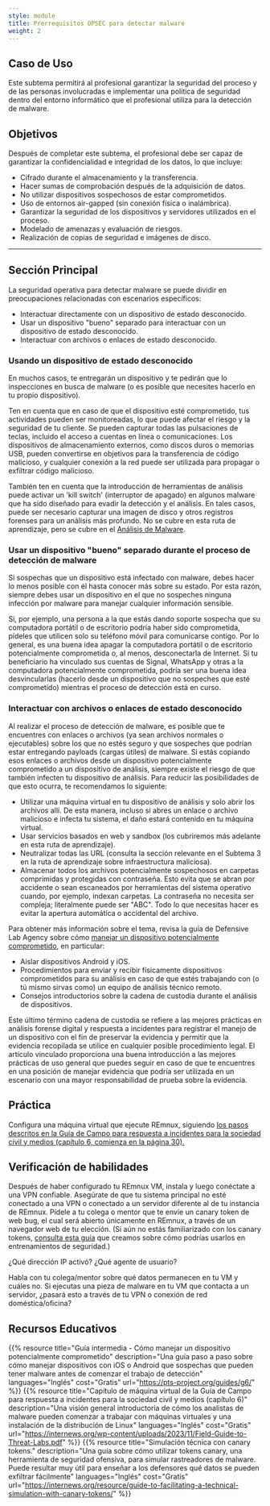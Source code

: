 ```yaml
---
style: module
title: Prerrequisitos OPSEC para detectar malware
weight: 2
---
```


## Caso de Uso

Este subtema permitirá al profesional garantizar la seguridad del proceso y de las personas involucradas e implementar una política de seguridad dentro del entorno informático que el profesional utiliza para la detección de malware.

## Objetivos

Después de completar este subtema, el profesional debe ser capaz de garantizar la confidencialidad e integridad de los datos, lo que incluye:

- Cifrado durante el almacenamiento y la transferencia.
- Hacer sumas de comprobación después de la adquisición de datos.
- No utilizar dispositivos sospechosos de estar comprometidos.
- Uso de entornos air-gapped (sin conexión física o inalámbrica).
- Garantizar la seguridad de los dispositivos y servidores utilizados en el proceso.
- Modelado de amenazas y evaluación de riesgos.
- Realización de copias de seguridad e imágenes de disco.

---
## Sección Principal

La seguridad operativa para detectar malware se puede dividir en preocupaciones relacionadas con escenarios específicos:

- Interactuar directamente con un dispositivo de estado desconocido.
- Usar un dispositivo "bueno" separado para interactuar con un dispositivo de estado desconocido.
- Interactuar con archivos o enlaces de estado desconocido.

### Usando un dispositivo de estado desconocido

En muchos casos, te entregarán un dispositivo y te pedirán que lo inspecciones en busca de malware (o es posible que necesites hacerlo en tu propio dispositivo).

Ten en cuenta que en caso de que el dispositivo esté comprometido, tus actividades pueden ser monitoreadas, lo que puede afectar el riesgo y la seguridad de tu cliente. Se pueden capturar todas las pulsaciones de teclas, incluido el acceso a cuentas en línea o comunicaciones. Los dispositivos de almacenamiento externos, como discos duros o memorias USB, pueden convertirse en objetivos para la transferencia de código malicioso, y cualquier conexión a la red puede ser utilizada para propagar o exfiltrar código malicioso.

También ten en cuenta que la introducción de herramientas de análisis puede activar un 'kill switch' (interruptor de apagado) en algunos malware que ha sido diseñado para evadir la detección y el análisis. En tales casos, puede ser necesario capturar una imagen de disco y otros registros forenses para un análisis más profundo. No se cubre en esta ruta de aprendizaje, pero se cubre en el [Análisis de Malware](https://docs.google.com/document/d/1tgvDPn7FXoaZVrdULKYu8HeOrfDaoelKJLzojDDA6mg/edit).

### Usar un dispositivo "bueno" separado durante el proceso de detección de malware

Si sospechas que un dispositivo está infectado con malware, debes hacer lo menos posible con él hasta conocer más sobre su estado. Por esta razón, siempre debes usar un dispositivo en el que no sospeches ninguna infección por malware para manejar cualquier información sensible.

Si, por ejemplo, una persona a la que estás dando soporte sospecha que su computadora portátil o de escritorio podría haber sido comprometida, pídeles que utilicen solo su teléfono móvil para comunicarse contigo. Por lo general, es una buena idea apagar la computadora portátil o de escritorio potencialmente comprometida o, al menos, desconectarla de Internet. Si tu beneficiario ha vinculado sus cuentas de Signal, WhatsApp y otras a la computadora potencialmente comprometida, podría ser una buena idea desvincularlas (hacerlo desde un dispositivo que no sospeches que esté comprometido) mientras el proceso de detección está en curso.

### Interactuar con archivos o enlaces de estado desconocido

Al realizar el proceso de detección de malware, es posible que te encuentres con enlaces o archivos (ya sean archivos normales o ejecutables) sobre los que no estés seguro y que sospeches que podrían estar entregando payloads (cargas útiles) de malware. Si estás copiando esos enlaces o archivos desde un dispositivo potencialmente comprometido a un dispositivo de análisis, siempre existe el riesgo de que también infecten tu dispositivo de análisis. Para reducir las posibilidades de que esto ocurra, te recomendamos lo siguiente:

- Utilizar una máquina virtual en tu dispositivo de análisis y solo abrir los archivos allí. De esta manera, incluso si abres un enlace o archivo malicioso e infecta tu sistema, el daño estará contenido en tu máquina virtual.
- Usar servicios basados ​​en web y sandbox (los cubriremos más adelante en esta ruta de aprendizaje).
- Neutralizar todas las URL (consulta la sección relevante en el Subtema 3 en la ruta de aprendizaje sobre infraestructura maliciosa).
- Almacenar todos los archivos potencialmente sospechosos en carpetas comprimidas y protegidas con contraseña. Esto evita que se abran por accidente o sean escaneados por herramientas del sistema operativo cuando, por ejemplo, indexan carpetas. La contraseña no necesita ser compleja; literalmente puede ser "ABC". Todo lo que necesitas hacer es evitar la apertura automática o accidental del archivo.

Para obtener más información sobre el tema, revisa la guía de Defensive Lab Agency sobre cómo [manejar un dispositivo potencialmente comprometido](https://pts-project.org/guides/g6/), en particular:

- Aislar dispositivos Android y iOS.
- Procedimientos para enviar y recibir físicamente dispositivos comprometidos para su análisis en caso de que estés trabajando con (o tú mismo sirvas como) un equipo de análisis técnico remoto.
- Consejos introductorios sobre la cadena de custodia durante el análisis de dispositivos.

Este último término cadena de custodia se refiere a las mejores prácticas en análisis forense digital y respuesta a incidentes para registrar el manejo de un dispositivo con el fin de preservar la evidencia y permitir que la evidencia recopilada se utilice en cualquier posible procedimiento legal. El artículo vinculado proporciona una buena introducción a las mejores prácticas de uso general que puedes seguir en caso de que te encuentres en una posición de manejar evidencia que podría ser utilizada en un escenario con una mayor responsabilidad de prueba sobre la evidencia.

## Práctica

Configura una máquina virtual que ejecute REmnux, siguiendo [los pasos descritos en la Guía de Campo para respuesta a incidentes para la sociedad civil y medios (capítulo 6, comienza en la página 30).](https://internews.org/wp-content/uploads/2023/11/Field-Guide-to-Threat-Labs.pdf)

## Verificación de habilidades

Después de haber configurado tu REmnux VM, instala y luego conéctate a una VPN confiable. Asegúrate de que tu sistema principal no esté conectado a una VPN o conectado a un servidor diferente al de tu instancia de REmnux. Pídele a tu colega o mentor que te envíe un canary token de web bug, el cual será abierto únicamente en REmnux, a través de un navegador web de tu elección. (Si aún no estás familiarizado con los canary tokens, [consulta esta guía](https://internews.org/resource/guide-to-facilitating-a-technical-simulation-with-canary-tokens/) que creamos sobre cómo podrías usarlos en entrenamientos de seguridad.)

¿Qué dirección IP activó? ¿Qué agente de usuario?

Habla con tu colega/mentor sobre qué datos permanecen en tu VM y cuáles no. Si ejecutas una pieza de malware en tu VM que contacta a un servidor, ¿pasará esto a través de tu VPN o conexión de red doméstica/oficina?

## Recursos Educativos

{{% resource title="Guía intermedia - Cómo manejar un dispositivo potencialmente comprometido" description="Una guía paso a paso sobre cómo manejar dispositivos con iOS o Android que sospechas que pueden tener malware antes de comenzar el trabajo de detección" languages="Inglés" cost="Gratis" url="https://pts-project.org/guides/g6/" %}}
{{% resource title="Capítulo de máquina virtual de la Guía de Campo para respuesta a incidentes para la sociedad civil y medios (capítulo 6)" description="Una visión general introductoria de cómo los analistas de malware pueden comenzar a trabajar con máquinas virtuales y una instalación de la distribución de Linux" languages="Inglés" cost="Gratis" url="https://internews.org/wp-content/uploads/2023/11/Field-Guide-to-Threat-Labs.pdf" %}}
{{% resource title="Simulación técnica con canary tokens." description="Una guía sobre cómo utilizar tokens canary, una herramienta de seguridad ofensiva, para simular rastreadores de malware. Puede resultar muy útil para enseñar a los defensores qué datos se pueden exfiltrar fácilmente" languages="Inglés" cost="Gratis" url="https://internews.org/resource/guide-to-facilitating-a-technical-simulation-with-canary-tokens/" %}}